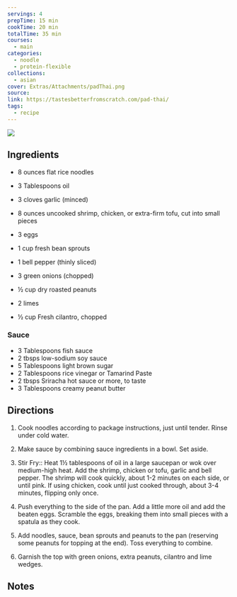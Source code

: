 ```yaml
---
servings: 4
prepTime: 15 min
cookTime: 20 min
totalTime: 35 min
courses:
  - main
categories:
  - noodle
  - protein-flexible
collections:
  - asian
cover: Extras/Attachments/padThai.png
source:
link: https://tastesbetterfromscratch.com/pad-thai/
tags:
  - recipe
---
```


![](Extras/Attachments/padThai.png)


## Ingredients

- 8 ounces flat rice noodles
- 3 Tablespoons oil
- 3 cloves garlic (minced)
- 8 ounces uncooked shrimp, chicken, or extra-firm tofu, cut into small pieces
- 3 eggs
- 1 cup fresh bean sprouts
- 1 bell pepper (thinly sliced)
- 3 green onions (chopped)

- ½ cup dry roasted peanuts
- 2 limes
- ½ cup Fresh cilantro, chopped

### Sauce

- 3 Tablespoons fish sauce
- 2 tbsps low-sodium soy sauce
- 5 Tablespoons light brown sugar
- 2 Tablespoons rice vinegar or Tamarind Paste
- 2 tbsps Sriracha hot sauce or more, to taste
- 3 Tablespoons creamy peanut butter


## Directions

1. Cook noodles according to package instructions, just until tender. Rinse under cold water.

2. Make sauce by combining sauce ingredients in a bowl. Set aside.

3. Stir Fry:: Heat 1½ tablespoons of oil in a large saucepan or wok over medium-high heat. Add the shrimp, chicken or tofu, garlic and bell pepper. The shrimp will cook quickly, about 1-2 minutes on each side, or until pink. If using chicken, cook until just cooked through, about 3-4 minutes, flipping only once.

4. Push everything to the side of the pan. Add a little more oil and add the beaten eggs. Scramble the eggs, breaking them into small pieces with a spatula as they cook.

5. Add noodles, sauce, bean sprouts and peanuts to the pan (reserving some peanuts for topping at the end). Toss everything to combine.

6. Garnish the top with green onions, extra peanuts, cilantro and lime wedges.


## Notes
